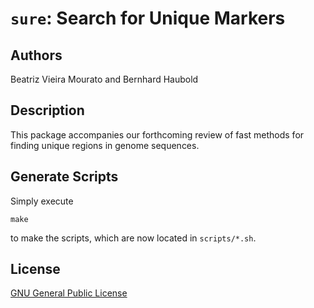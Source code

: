 # `sure`: Search for Unique Markers
## Authors
Beatriz Vieira Mourato and Bernhard Haubold

## Description
This package accompanies our forthcoming review of fast methods for
finding unique regions in genome sequences.

## Generate Scripts
Simply execute
```
make
```
to make the scripts, which are now located in `scripts/*.sh`.

## License
[GNU General Public License](https://www.gnu.org/licenses/gpl.html)
